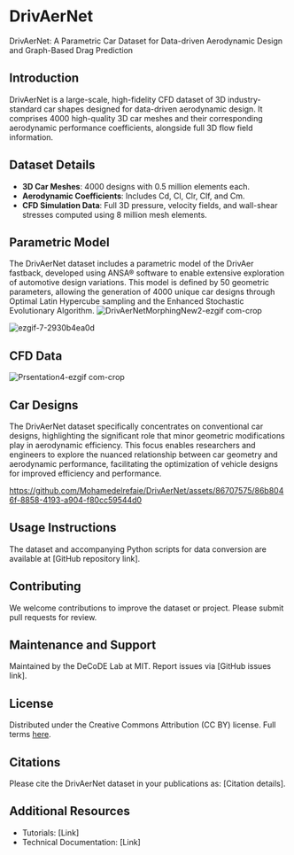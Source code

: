 # DrivAerNet
DrivAerNet: A Parametric Car Dataset for Data-driven Aerodynamic Design and Graph-Based Drag Prediction

## Introduction
DrivAerNet is a large-scale, high-fidelity CFD dataset of 3D industry-standard car shapes designed for data-driven aerodynamic design. It comprises 4000 high-quality 3D car meshes and their corresponding aerodynamic performance coefficients, alongside full 3D flow field information.

## Dataset Details
- **3D Car Meshes**: 4000 designs with 0.5 million elements each.
- **Aerodynamic Coefficients**: Includes Cd, Cl, Clr, Clf, and Cm.
- **CFD Simulation Data**: Full 3D pressure, velocity fields, and wall-shear stresses computed using 8 million mesh elements.

## Parametric Model 
The DrivAerNet dataset includes a parametric model of the DrivAer fastback, developed using ANSA® software to enable extensive exploration of automotive design variations. This model is defined by 50 geometric parameters, allowing the generation of 4000 unique car designs through Optimal Latin Hypercube sampling and the Enhanced Stochastic Evolutionary Algorithm. 
![DrivAerNetMorphingNew2-ezgif com-crop](https://github.com/Mohamedelrefaie/DrivAerNet/assets/86707575/ed7e825a-db41-4230-ac91-1286c69d61fe)

![ezgif-7-2930b4ea0d](https://github.com/Mohamedelrefaie/DrivAerNet/assets/86707575/f6af36aa-079b-49d9-8ac7-a6b20595faee)

## CFD Data
![Prsentation4-ezgif com-crop](https://github.com/Mohamedelrefaie/DrivAerNet/assets/86707575/3d5e3b3e-4dcd-490f-9936-2a3dbda1402b)

## Car Designs
The DrivAerNet dataset specifically concentrates on conventional car designs, highlighting the significant role that minor geometric modifications play in aerodynamic efficiency. This focus enables researchers and engineers to explore the nuanced relationship between car geometry and aerodynamic performance, facilitating the optimization of vehicle designs for improved efficiency and performance.

https://github.com/Mohamedelrefaie/DrivAerNet/assets/86707575/86b8046f-8858-4193-a904-f80cc59544d0


## Usage Instructions
The dataset and accompanying Python scripts for data conversion are available at [GitHub repository link].

## Contributing
We welcome contributions to improve the dataset or project. Please submit pull requests for review.

## Maintenance and Support
Maintained by the DeCoDE Lab at MIT. Report issues via [GitHub issues link].

## License
Distributed under the Creative Commons Attribution (CC BY) license. Full terms [here](https://creativecommons.org/licenses/by/4.0/deed.en).

## Citations
Please cite the DrivAerNet dataset in your publications as: [Citation details].

## Additional Resources
- Tutorials: [Link]
- Technical Documentation: [Link]





